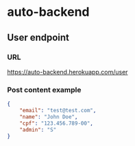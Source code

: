 # auto-backend

## User endpoint

### URL

https://auto-backend.herokuapp.com/user

### Post content example

```json
{
	"email": "test@test.com",
	"name": "John Doe",
	"cpf": "123.456.789-00",
	"admin": "S"
}
```
